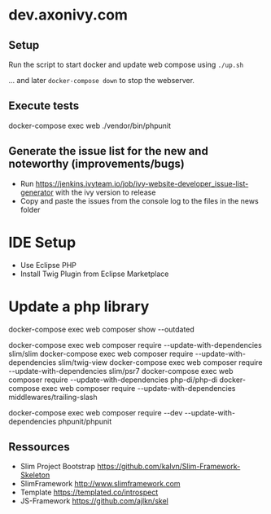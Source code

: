 # dev.axonivy.com

## Setup
  
  Run the script to start docker and update web compose using `./up.sh`
  
  ... and later `docker-compose down` to stop the webserver.

## Execute tests

  docker-compose exec web ./vendor/bin/phpunit

## Generate the issue list for the new and noteworthy (improvements/bugs)

- Run https://jenkins.ivyteam.io/job/ivy-website-developer_issue-list-generator with the ivy version to release
- Copy and paste the issues from the console log to the files in the news folder

# IDE Setup

- Use Eclipse PHP
- Install Twig Plugin from Eclipse Marketplace

# Update a php library

  docker-compose exec web composer show --outdated

  docker-compose exec web composer require --update-with-dependencies slim/slim
  docker-compose exec web composer require --update-with-dependencies slim/twig-view
  docker-compose exec web composer require --update-with-dependencies slim/psr7
  docker-compose exec web composer require --update-with-dependencies php-di/php-di
  docker-compose exec web composer require --update-with-dependencies middlewares/trailing-slash

  docker-compose exec web composer require --dev --update-with-dependencies phpunit/phpunit

## Ressources

- Slim Project Bootstrap <https://github.com/kalvn/Slim-Framework-Skeleton>
- SlimFramework <http://www.slimframework.com>
- Template <https://templated.co/introspect>
- JS-Framework <https://github.com/ajlkn/skel>
